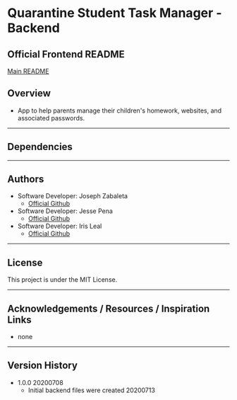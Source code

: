 # Quarantine Student Task Manager - Backend

## Official Frontend README  
[Main README](https://github.com/python-final-project/quarantine-student-task-manager/blob/staging/README.md)  

## Overview  
* App to help parents manage their children's homework, websites, and associated passwords.

---

## Dependencies  

---

## Authors  
- Software Developer: Joseph Zabaleta
  - [Official Github](https://github.com/joseph-zabaleta)  
- Software Developer: Jesse Pena
  - [Official Github](https://github.com/jpchato)  
- Software Developer: Iris Leal
  - [Official Github](https://github.com/ilealm)  

---

## License  
This project is under the MIT License.

---

## Acknowledgements / Resources / Inspiration Links 
- none

---

## Version History  
- 1.0.0 20200708
  - Initial backend files were created 20200713  

